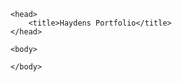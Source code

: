 <!DOCTYPE html>


<html>

    <head>
        <title>Haydens Portfolio</title>
    </head>

    <body>

    </body>


</html>